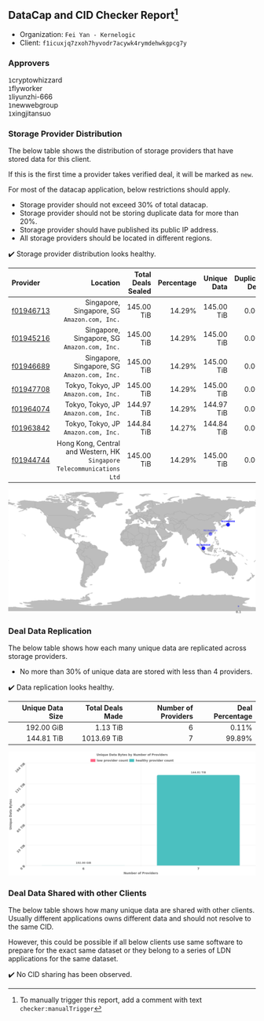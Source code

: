 ## DataCap and CID Checker Report[^1]
 - Organization: `Fei Yan - Kernelogic`
 - Client: `f1icuxjq7zxoh7hyvodr7acywk4rymdehwkgpcg7y`
### Approvers
`1`cryptowhizzard<br/>`1`flyworker<br/>`1`liyunzhi-666<br/>`1`newwebgroup<br/>`1`xingjitansuo

### Storage Provider Distribution
The below table shows the distribution of storage providers that have stored data for this client.

If this is the first time a provider takes verified deal, it will be marked as `new`.

For most of the datacap application, below restrictions should apply.
 - Storage provider should not exceed 30% of total datacap.
 - Storage provider should not be storing duplicate data for more than 20%.
 - Storage provider should have published its public IP address.
 - All storage providers should be located in different regions.

✔️ Storage provider distribution looks healthy.

| Provider                                              |                                                                  Location | Total Deals Sealed | Percentage | Unique Data | Duplicate Deals |
| :---------------------------------------------------- | ------------------------------------------------------------------------: | -----------------: | ---------: | ----------: | --------------: |
| [f01946713](https://filfox.info/en/address/f01946713) |                           Singapore, Singapore, SG<br/>`Amazon.com, Inc.` |         145.00 TiB |     14.29% |  145.00 TiB |           0.00% |
| [f01945216](https://filfox.info/en/address/f01945216) |                           Singapore, Singapore, SG<br/>`Amazon.com, Inc.` |         145.00 TiB |     14.29% |  145.00 TiB |           0.00% |
| [f01946689](https://filfox.info/en/address/f01946689) |                           Singapore, Singapore, SG<br/>`Amazon.com, Inc.` |         145.00 TiB |     14.29% |  145.00 TiB |           0.00% |
| [f01947708](https://filfox.info/en/address/f01947708) |                                   Tokyo, Tokyo, JP<br/>`Amazon.com, Inc.` |         145.00 TiB |     14.29% |  145.00 TiB |           0.00% |
| [f01964074](https://filfox.info/en/address/f01964074) |                                   Tokyo, Tokyo, JP<br/>`Amazon.com, Inc.` |         144.97 TiB |     14.29% |  144.97 TiB |           0.00% |
| [f01963842](https://filfox.info/en/address/f01963842) |                                   Tokyo, Tokyo, JP<br/>`Amazon.com, Inc.` |         144.84 TiB |     14.27% |  144.84 TiB |           0.00% |
| [f01944744](https://filfox.info/en/address/f01944744) | Hong Kong, Central and Western, HK<br/>`Singapore Telecommunications Ltd` |         145.00 TiB |     14.29% |  145.00 TiB |           0.00% |

![Provider Distribution](https://raw.githubusercontent.com/data-preservation-programs/filplus-checker-assets/main/filecoin-project/filecoin-plus-large-datasets/issues/1354/1672740314633.png)
### Deal Data Replication
The below table shows how each many unique data are replicated across storage providers.
- No more than 30% of unique data are stored with less than 4 providers.

✔️ Data replication looks healthy.

| Unique Data Size | Total Deals Made | Number of Providers | Deal Percentage |
| ---------------: | ---------------: | ------------------: | --------------: |
|       192.00 GiB |         1.13 TiB |                   6 |           0.11% |
|       144.81 TiB |      1013.69 TiB |                   7 |          99.89% |

![Replication Distribution](https://raw.githubusercontent.com/data-preservation-programs/filplus-checker-assets/main/filecoin-project/filecoin-plus-large-datasets/issues/1354/1672740315269.png)
### Deal Data Shared with other Clients
The below table shows how many unique data are shared with other clients.
Usually different applications owns different data and should not resolve to the same CID.

However, this could be possible if all below clients use same software to prepare for the exact same dataset or they belong to a series of LDN applications for the same dataset.

✔️ No CID sharing has been observed.

[^1]: To manually trigger this report, add a comment with text `checker:manualTrigger`
